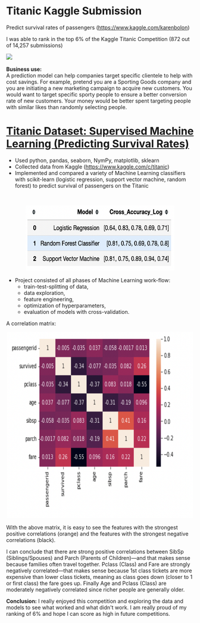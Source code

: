 # Titanic Kaggle Submission 

Predict survival rates of passengers
(https://www.kaggle.com/karenbolon)

I was able to rank in the top 6% of the Kaggle Titanic Competition (872 out of 14,257 submissions)

![](https://github.com/kbolon1/Portfolio/blob/main/images/Kaggle_ranking_titanic.png)

**Business use:**  
A prediction model can help companies target specific clientele to help with cost savings. For example, pretend you are a Sporting Goods company and you are initiating a new marketing campaign to acquire new customers.  You would want to target specific sporty people to ensure a better conversion rate of new customers.  Your money would be better spent targeting people with similar likes than randomly selecting people.

# [Titanic Dataset: Supervised Machine Learning (Predicting Survival Rates)](https://github.com/kbolon1/Titanic_Dataset)

* Used python, pandas, seaborn, NymPy, matplotlib, sklearn
* Collected data from Kaggle (https://www.kaggle.com/c/titanic)
* Implemented and compared a variety of Machine Learning classifiers with scikit-learn (logistic regression, support vector machine, random forest) to predict survival of passengers on the Titanic

![]()
<p align="center">
<img src="./images/Titanic_CrossAccuracyLogs.png" width="400" height="175">
</p>

* Project consisted of all phases of Machine Learning work-flow: 
	- train-test-splitting of data, 
	- data exploration, 
	- feature engineering, 
	- optimization of hyperparameters, 
	- evaluation of models with cross-validation.
 
A correlation matrix: 
![]()
<p align="center">
<img src="./images/Titanic_correlations.png" width="500" height="500">
</p>

With the above matrix, it is easy to see the features with the strongest positive correlations (orange) and the features with the strongest negative correlations (black).

I can conclude that there are strong positive correlations between SibSp (Siblings/Spouses) and Parch (Parents of Children)—and that makes sense because families often travel together. Pclass (Class) and Fare are strongly negatively correlated—that makes sense because 1st class tickets are more expensive than lower class tickets, meaning as class goes down (closer to 1 or first class) the fare goes up. Finally Age and Pclass (Class) are moderately negatively correlated since richer people are generally older.

**Conclusion:**
I really enjoyed this competition and exploring the data and models to see what worked and what didn't work. I am really proud of my ranking of 6% and hope I can score as high in future competitions.

